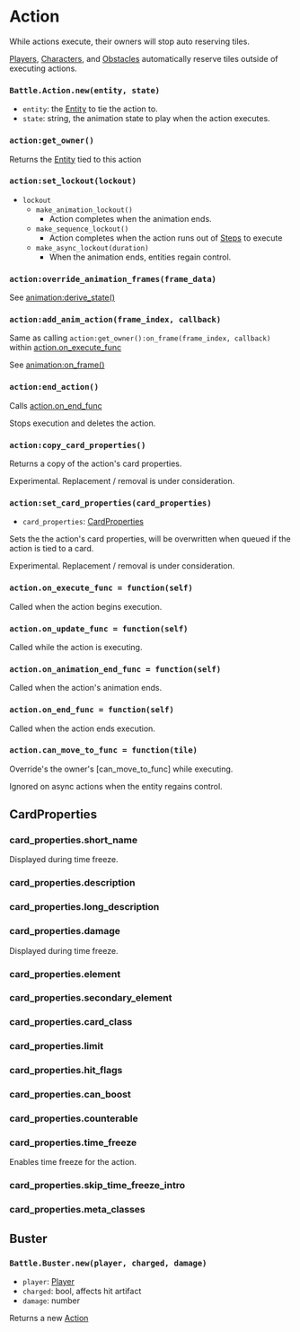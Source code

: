 # Action

While actions execute, their owners will stop auto reserving tiles.

[Players](/client/lua-api/player), [Characters](/client/lua-api/character), and [Obstacles](/client/lua-api/obstacle) automatically reserve tiles outside of executing actions.

### `Battle.Action.new(entity, state)`

- `entity`: the [Entity](/client/lua-api/entity) to tie the action to.
- `state`: string, the animation state to play when the action executes.

### `action:get_owner()`

Returns the [Entity](/client/lua-api/entity) tied to this action

### `action:set_lockout(lockout)`

- `lockout`
  - `make_animation_lockout()`
    - Action completes when the animation ends.
  - `make_sequence_lockout()`
    - Action completes when the action runs out of [Steps](#actioncreate_step) to execute
  - `make_async_lockout(duration)`
    - When the animation ends, entities regain control.

### `action:override_animation_frames(frame_data)`

See [animation:derive_state()](/client/lua-api/animation#animationderive_statestate-frame_data)

### `action:add_anim_action(frame_index, callback)`

Same as calling `action:get_owner():on_frame(frame_index, callback)` within [action.on_execute_func](#actionon_execute_func--functionself)

See [animation:on_frame()](/client/lua-api/animation#animationon_frameframe_index-function-do_once)

### `action:end_action()`

Calls [action.on_end_func](#actionon_end_func--functionself)

Stops execution and deletes the action.

### `action:copy_card_properties()`

Returns a copy of the action's card properties.

Experimental. Replacement / removal is under consideration.

### `action:set_card_properties(card_properties)`

- `card_properties`: [CardProperties](#cardproperties)

Sets the the action's card properties, will be overwritten when queued if the action is tied to a card.

Experimental. Replacement / removal is under consideration.

### `action.on_execute_func = function(self)`

Called when the action begins execution.

### `action.on_update_func = function(self)`

Called while the action is executing.

### `action.on_animation_end_func = function(self)`

Called when the action's animation ends.

### `action.on_end_func = function(self)`

Called when the action ends execution.

### `action.can_move_to_func = function(tile)`

Override's the owner's [can_move_to_func] while executing.

Ignored on async actions when the entity regains control.

## CardProperties

### card_properties.short_name

Displayed during time freeze.

### card_properties.description

### card_properties.long_description

### card_properties.damage

Displayed during time freeze.

### card_properties.element

### card_properties.secondary_element

### card_properties.card_class

### card_properties.limit

### card_properties.hit_flags

### card_properties.can_boost

### card_properties.counterable

### card_properties.time_freeze

Enables time freeze for the action.

### card_properties.skip_time_freeze_intro

### card_properties.meta_classes

## Buster

### `Battle.Buster.new(player, charged, damage)`

- `player`: [Player](/client/lua-api/player)
- `charged`: bool, affects hit artifact
- `damage`: number

Returns a new [Action](#action)
